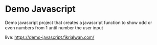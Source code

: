 # Demo Javascript

Demo javascript project that creates a javascript function to show odd or even numbers from 1 until number the user input

live: https://demo-javascript.fikrialwan.com/
